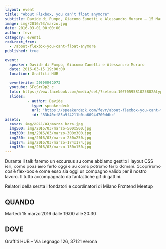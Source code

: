 ```yaml
---
layout: event
title: "About Flexbox, you can’t float anymore"
subtitle: Davide di Pumpo, Giacomo Zanetti e Alessandro Muraro – 15 Marzo 2016 – Graffiti HUB
image: img/2016/03/marzo.jpg
date: 2016-03-01 00:00:00
author: fevr
category: eventi
redirect_from:
  - /about-flexbox-you-cant-float-anymore
published: true

event:
  speaker: Davide di Pumpo, Giacomo Zanetti e Alessandro Muraro
  date: 2016-03-15 19:00:00
  location: Graffiti HUB

  eventbrite: 20808562972
  youtube: SFcSrY9p2_c
  foto: https://www.facebook.com/media/set/?set=oa.1057059581025882&type=3
  slides:
          - author: Davide
            type: speakerdeck
            url: 'https://speakerdeck.com/fevr/about-flexbox-you-cant-float-anymore'
            id: '83b40cf85a9f4211b0ca6094d700ddbc'
assets:
  cover: img/2016/03/marzo-hero.jpg
  img500: img/2016/03/marzo-500x500.jpg
  img300: img/2016/03/marzo-300x300.jpg
  img250: img/2016/03/marzo-250x250.jpg
  img174: img/2016/03/marzo-174x174.jpg
  img150: img/2016/03/marzo-150x150.jpg
---
```


Durante il talk faremo un excursus su come abbiamo gestito i layout CSS ieri, come possiamo farlo oggi
e su come potremo farlo domani.
Scopriremo cos’è flex-box e come esso sia oggi un compagno valido per il nostro lavoro.
Il tutto accompagnato da fantastiche gif di gattini.

Relatori della serata i fondatori e coordinatori di Milano Frontend Meetup

## QUANDO
Martedì 15 marzo 2016 dalle 19:00 alle 20:30

## DOVE
Graffiti HUB – Via Legnago 126, 37121 Verona